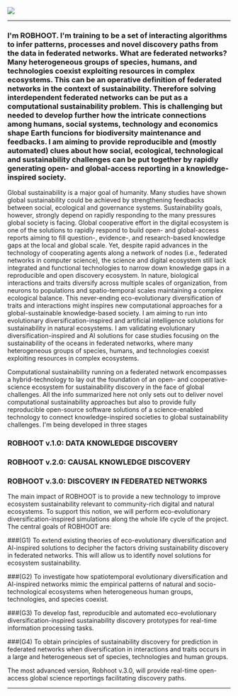 [![](https://img.shields.io/badge/docs-latest-blue.svg)](https://robhoox.github.io/Robhoot/)

_____________________________________________________________________________________________________________________________

### I'm ROBHOOT. I'm training to be a set of interacting algorithms to infer patterns, processes and novel discovery paths from the data in federated networks. What are federated networks? Many heterogeneous groups of species, humans, and technologies coexist exploiting resources in complex ecosystems. This can be an operative definition of federated networks in the context of sustainability. Therefore solving interdependent federated networks can be put as a computational sustainability problem. This is challenging but needed to develop further how the intricate connections among humans, social systems, technology and economics shape Earth funcions for biodiversity maintenance and feedbacks. I am aiming to provide reproducible and (mostly automated) clues about how social, ecological, technological and sustainability challenges can be put together by rapidly generating open- and global-access reporting in a knowledge-inspired society.

Global sustainability is a major goal of humanity. Many studies have shown global sustainability could be achieved by strengthening feedbacks between social, ecological and governance systems. Sustainability goals, however, strongly depend on rapidly responding to the many pressures global society is facing. Global cooperative effort in the digital ecosystem is one of the solutions to rapidly respond to build open- and global-access reports aiming to fill question-, evidence-, and research-based knowledge gaps at the local and global scale. Yet, despite rapid advances in the technology of cooperating agents along a network of nodes (i.e., federated networks in computer science), the science and digital ecosystem still lack integrated and functional technologies to narrow down knowledge gaps in a reproducible and open discovery ecosystem. In nature, biological interactions and traits diversify across multiple scales of organization, from neurons to populations and spatio-temporal scales maintaining a complex ecological balance. This never-ending eco-evolutionary diversification of traits and
interactions might inspires new computational approaches for a global-sustainable knowledge-based society. I am aiming to run into evolutionary diversification-inspired and artificial intelligence solutions for sustainability in natural ecosystems. I am validating evolutionary diversification-inspired and AI solutions for case studies focusing on the sustainability of the oceans in federated networks, where many heterogeneous groups of species, humans, and technologies coexist exploiting resources in complex ecosystems. 

Computational sustainability running on a federated network encompasses a hybrid-technology to lay out the foundation of an open- and cooperative-science ecosystem for sustainability discovery in the face of global challenges. All the info summarized here not only sets out to deliver novel computational sustainability approaches but also to provide fully reproducible open-source software solutions of a science-enabled technology to connect knowledge-inspired societies to global sustainability challenges. I'm being developed in three stages 

### ROBHOOT v.1.0: DATA KNOWLEDGE DISCOVERY
### ROBHOOT v.2.0: CAUSAL KNOWLEDGE DISCOVERY
### ROBHOOT v.3.0: DISCOVERY IN FEDERATED NETWORKS 
 
The main impact of ROBHOOT is to provide a new technology to improve ecosystem sustainability relevant to community-rich digital and natural ecosystems. To support this notion, we will perform eco-evolutionary diversification-inspired simulations along the whole life cycle of the project. The central goals of ROBHOOT are:

###(G1) To extend existing theories of eco-evolutionary diversification and AI-inspired solutions to decipher the factors driving sustainability discovery in federated networks. This will allow us to identify novel solutions for ecosystem sustainability.

###(G2) To investigate how spatiotemporal evolutionary diversification and AI-inspired networks mimic the empirical patterns of natural and socio-technological ecosystems when heterogeneous human groups, technologies, and species coexist.

###(G3) To develop fast, reproducible and automated eco-evolutionary diversification-inspired sustainability discovery prototypes for real-time information processing tasks.

###(G4) To obtain principles of sustainability discovery for prediction in federated networks when diversification in interactions and traits occurs in a large and heterogeneous set of species, technologies and human groups.

The most advanced version, Robhoot v.3.0, will provide real-time open-access global science reportings facilitating discovery paths. 
_____________________________________________________________________________________________________________________________


